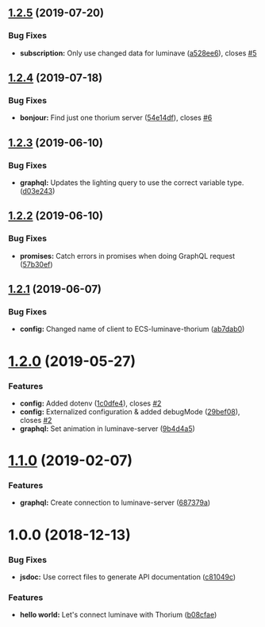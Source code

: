 ## [1.2.5](https://github.com/NERDDISCO/luminave-thorium/compare/v1.2.4...v1.2.5) (2019-07-20)


### Bug Fixes

* **subscription:** Only use changed data for luminave ([a528ee6](https://github.com/NERDDISCO/luminave-thorium/commit/a528ee6)), closes [#5](https://github.com/NERDDISCO/luminave-thorium/issues/5)

## [1.2.4](https://github.com/NERDDISCO/luminave-thorium/compare/v1.2.3...v1.2.4) (2019-07-18)


### Bug Fixes

* **bonjour:** Find just one thorium server ([54e14df](https://github.com/NERDDISCO/luminave-thorium/commit/54e14df)), closes [#6](https://github.com/NERDDISCO/luminave-thorium/issues/6)

## [1.2.3](https://github.com/NERDDISCO/luminave-thorium/compare/v1.2.2...v1.2.3) (2019-06-10)


### Bug Fixes

* **graphql:** Updates the lighting query to use the correct variable type. ([d03e243](https://github.com/NERDDISCO/luminave-thorium/commit/d03e243))

## [1.2.2](https://github.com/NERDDISCO/luminave-thorium/compare/v1.2.1...v1.2.2) (2019-06-10)


### Bug Fixes

* **promises:** Catch errors in promises when doing GraphQL request ([57b30ef](https://github.com/NERDDISCO/luminave-thorium/commit/57b30ef))

## [1.2.1](https://github.com/NERDDISCO/luminave-thorium/compare/v1.2.0...v1.2.1) (2019-06-07)


### Bug Fixes

* **config:** Changed name of client to ECS-luminave-thorium ([ab7dab0](https://github.com/NERDDISCO/luminave-thorium/commit/ab7dab0))

# [1.2.0](https://github.com/NERDDISCO/luminave-thorium/compare/v1.1.0...v1.2.0) (2019-05-27)


### Features

* **config:** Added dotenv ([1c0dfe4](https://github.com/NERDDISCO/luminave-thorium/commit/1c0dfe4)), closes [#2](https://github.com/NERDDISCO/luminave-thorium/issues/2)
* **config:** Externalized configuration & added debugMode ([29bef08](https://github.com/NERDDISCO/luminave-thorium/commit/29bef08)), closes [#2](https://github.com/NERDDISCO/luminave-thorium/issues/2)
* **graphql:** Set animation in luminave-server ([9b4d4a5](https://github.com/NERDDISCO/luminave-thorium/commit/9b4d4a5))

# [1.1.0](https://github.com/NERDDISCO/luminave-thorium/compare/v1.0.0...v1.1.0) (2019-02-07)


### Features

* **graphql:** Create connection to luminave-server ([687379a](https://github.com/NERDDISCO/luminave-thorium/commit/687379a))

# 1.0.0 (2018-12-13)


### Bug Fixes

* **jsdoc:** Use correct files to generate API documentation ([c81049c](https://github.com/NERDDISCO/luminave-thorium/commit/c81049c))


### Features

* **hello world:** Let's connect luminave with Thorium ([b08cfae](https://github.com/NERDDISCO/luminave-thorium/commit/b08cfae))
